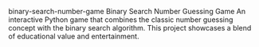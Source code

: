 binary-search-number-game
Binary Search Number Guessing Game An interactive Python game that combines the classic number guessing concept with the binary search algorithm. This project showcases a blend of educational value and entertainment.
